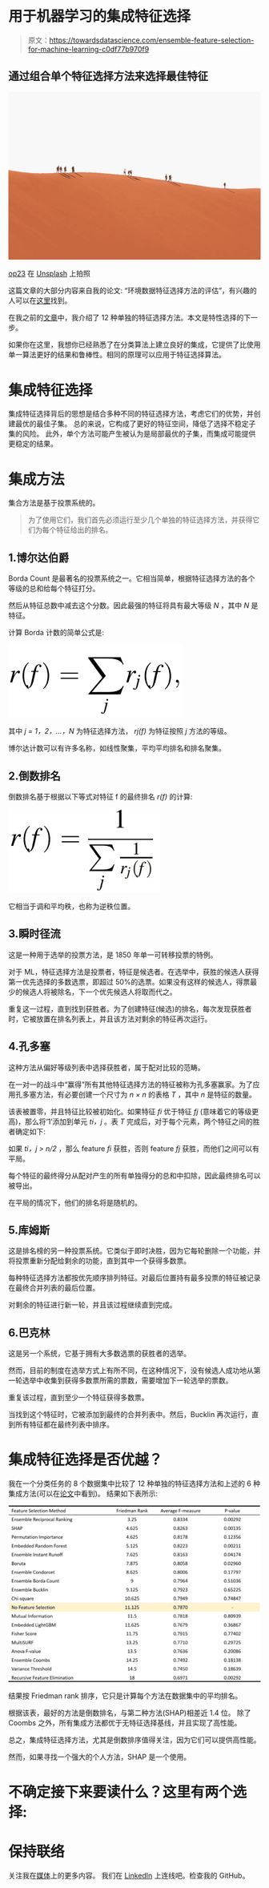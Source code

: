 # 用于机器学习的集成特征选择

> 原文：<https://towardsdatascience.com/ensemble-feature-selection-for-machine-learning-c0df77b970f9>

## 通过组合单个特征选择方法来选择最佳特征

![](img/1b87ad3c195bb745010e21ce57d8df0e.png)

[op23](https://unsplash.com/@op23) 在 [Unsplash](https://unsplash.com/photos/aQLhhQOX9CI) 上拍照

这篇文章的大部分内容来自我的论文:
“环境数据特征选择方法的评估”，有兴趣的人可以在[这里](https://www.sciencedirect.com/science/article/pii/S1574954121000157)找到。

在我之前的[文章](/feature-selection-for-machine-learning-3-categories-and-12-methods-6a4403f86543)中，我介绍了 12 种单独的特征选择方法。本文是特性选择的下一步。

如果你在这里，我想你已经熟悉了在分类算法上建立良好的集成，它提供了比使用单一算法更好的结果和鲁棒性。相同的原理可以应用于特征选择算法。

# 集成特征选择

集成特征选择背后的思想是结合多种不同的特征选择方法，考虑它们的优势，并创建最优的最佳子集。
总的来说，它构成了更好的特征空间，降低了选择不稳定子集的风险。
此外，单个方法可能产生被认为是局部最优的子集，而集成可能提供更稳定的结果。

# 集成方法

集合方法是基于投票系统的。

> 为了使用它们，我们首先必须运行至少几个单独的特征选择方法，并获得它们为每个特征给出的排名。

## 1.博尔达伯爵

Borda Count 是最著名的投票系统之一。它相当简单，根据特征选择方法的各个等级的总和给每个特征打分。

然后从特征总数中减去这个分数。因此最强的特征将具有最大等级 *N* ，其中 *N* 是特征。

计算 Borda 计数的简单公式是:

![](img/3a75e42ba50b8ed7ddd7f3f6ca140d06.png)

其中 *j = 1，2，…，N* 为特征选择方法， *rj(f)* 为特征按照 *j* 方法的等级。

博尔达计数可以有许多名称，如线性聚集，平均平均排名和排名聚集。

## 2.倒数排名

倒数排名基于根据以下等式对特征 f 的最终排名 *r(f)* 的计算:

![](img/8f032adf20294d0f09ea5d9728221827.png)

它相当于调和平均秩，也称为逆秩位置。

## 3.瞬时径流

这是一种用于选举的投票方法，是 1850 年单一可转移投票的特例。

对于 ML，特征选择方法是投票者，特征是候选者。在选举中，获胜的候选人获得第一优先选择的多数选票，即超过 50%的选票。如果没有这样的候选人，得票最少的候选人将被除名，下一个优先候选人将取而代之。

重复这一过程，直到找到获胜者。为了创建特征(候选)的排名，每次发现获胜者时，它被放置在排名列表上，并且该方法对剩余的特征再次运行。

## 4.孔多塞

这种方法从偏好等级列表中选择获胜者，属于配对比较的范畴。

在一对一的战斗中“赢得”所有其他特征选择方法的特征被称为孔多塞赢家。为了应用孔多塞方法，有必要创建一个尺寸为 *n × n* 的表格 *T* ，其中 *n* 是特征的数量。

该表被置零，并且特征比较被初始化。如果特征 *fi* 优于特征 *fj* (意味着它的等级更高)，那么将‘1’添加到单元 *ti，j* 。表 *T* 完成后，对于每个元素，两个特征之间的胜者确定如下:

如果 *ti，j > n/2* ，那么 feature *fi* 获胜，否则 feature *fj* 获胜，而他们之间可以有平局。

每个特征的最终得分从配对产生的所有单独得分的总和中扣除，因此最终排名可以被导出。

在平局的情况下，他们的排名将是随机的。

## 5.库姆斯

这是排名榜的另一种投票系统。它类似于即时决胜，因为它每轮删除一个功能，并将投票重新分配给剩余的功能，直到其中一个获得多数票。

每种特征选择方法都按优先顺序排列特征。对最后位置持有最多投票的特征被记录在最终合并列表的最后位置。

对剩余的特征进行新一轮，并且该过程继续直到完成。

## 6.巴克林

这是另一个系统，它基于拥有大多数选票的获胜者的选举。

然而，目前的制度在选举方式上有所不同，在这种情况下，没有候选人成功地从第一轮选举中收集到获得多数票所需的票数，需要增加下一轮选举的票数。

重复该过程，直到至少一个特征获得多数票。

当找到这个特征时，它被添加到最终的合并列表中。然后，Bucklin 再次运行，直到所有特征都在最终列表中排序。

# 集成特征选择是否优越？

我在一个分类任务的 8 个数据集中比较了 12 种单独的特征选择方法和上述的 6 种集成方法(可以在[论文](https://www.sciencedirect.com/science/article/abs/pii/S1574954121000157)中看到)。
结果如下表所示:

![](img/1ccb9acdab018f4d6db2558e0b2e9c4e.png)

结果按 Friedman rank 排序，它只是计算每个方法在数据集中的平均排名。

根据该表，最好的方法是倒数排名，与第二种方法(SHAP)相差近 1.4 位。
除了 Coombs 之外，所有集成方法都优于无特征选择基线，并且实现了高性能。

总之，集成特征选择方法，尤其是倒数排序值得关注，因为它们可以提供高性能。

然而，如果寻找一个强大的个人方法，SHAP 是一个使用。

# 不确定接下来要读什么？这里有两个选择:

</feature-selection-for-machine-learning-3-categories-and-12-methods-6a4403f86543>  </outlier-detection-theory-visualizations-and-code-a4fd39de540c>  

# 保持联络

关注我在[媒体](https://medium.com/@dimitris.effrosynidis)上的更多内容。
我们在 [LinkedIn](https://www.linkedin.com/in/dimitrios-effrosynidis/) 上连线吧。检查我的 GitHub。